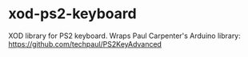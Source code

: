 # xod-ps2-keyboard
XOD library for PS2 keyboard. Wraps Paul Carpenter's Arduino library: https://github.com/techpaul/PS2KeyAdvanced

